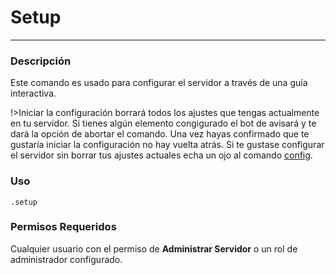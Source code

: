 # Setup
---
### Descripción
Este comando es usado para configurar el servidor a través de una guía interactiva.

!>Iniciar la configuración borrará todos los ajustes que tengas actualmente en tu servidor. Si tienes algún elemento congigurado el bot de avisará y te dará la opción de abortar el comando. Una vez hayas confirmado que te gustaría iniciar la configuración no hay vuelta atrás. Si te gustase configurar el servidor sin borrar tus ajustes actuales echa un ojo al comando [config](es/admin/config.md).

### Uso
```
.setup
```
### Permisos Requeridos
Cualquier usuario con el permiso de **Administrar Servidor** o un rol de administrador configurado.
